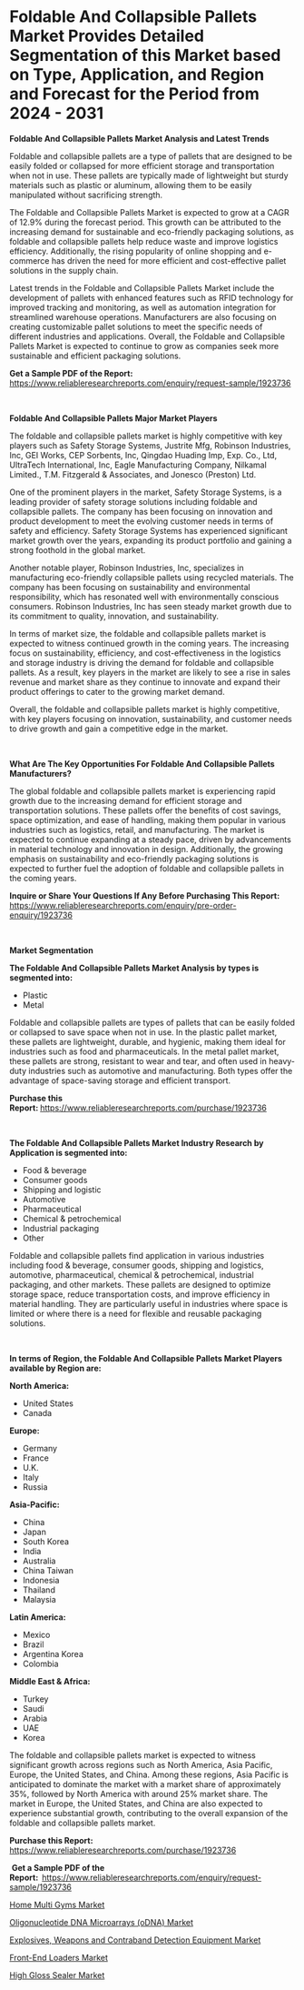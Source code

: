 <p><h1>Foldable And Collapsible Pallets Market Provides Detailed Segmentation of this Market based on Type, Application, and Region and Forecast for the Period from 2024 - 2031</h1></p><p><strong>Foldable And Collapsible Pallets Market Analysis and Latest Trends</strong></p>
<p><p>Foldable and collapsible pallets are a type of pallets that are designed to be easily folded or collapsed for more efficient storage and transportation when not in use. These pallets are typically made of lightweight but sturdy materials such as plastic or aluminum, allowing them to be easily manipulated without sacrificing strength.</p><p>The Foldable and Collapsible Pallets Market is expected to grow at a CAGR of 12.9% during the forecast period. This growth can be attributed to the increasing demand for sustainable and eco-friendly packaging solutions, as foldable and collapsible pallets help reduce waste and improve logistics efficiency. Additionally, the rising popularity of online shopping and e-commerce has driven the need for more efficient and cost-effective pallet solutions in the supply chain.</p><p>Latest trends in the Foldable and Collapsible Pallets Market include the development of pallets with enhanced features such as RFID technology for improved tracking and monitoring, as well as automation integration for streamlined warehouse operations. Manufacturers are also focusing on creating customizable pallet solutions to meet the specific needs of different industries and applications. Overall, the Foldable and Collapsible Pallets Market is expected to continue to grow as companies seek more sustainable and efficient packaging solutions.</p></p>
<p><strong>Get a Sample PDF of the Report:&nbsp;</strong> <a href="https://www.reliableresearchreports.com/enquiry/request-sample/1923736">https://www.reliableresearchreports.com/enquiry/request-sample/1923736</a></p>
<p>&nbsp;</p>
<p><strong>Foldable And Collapsible Pallets Major Market Players</strong></p>
<p><p>The foldable and collapsible pallets market is highly competitive with key players such as Safety Storage Systems, Justrite Mfg, Robinson Industries, Inc, GEI Works, CEP Sorbents, Inc, Qingdao Huading Imp, Exp. Co., Ltd, UltraTech International, Inc, Eagle Manufacturing Company, Nilkamal Limited., T.M. Fitzgerald & Associates, and Jonesco (Preston) Ltd.</p><p>One of the prominent players in the market, Safety Storage Systems, is a leading provider of safety storage solutions including foldable and collapsible pallets. The company has been focusing on innovation and product development to meet the evolving customer needs in terms of safety and efficiency. Safety Storage Systems has experienced significant market growth over the years, expanding its product portfolio and gaining a strong foothold in the global market.</p><p>Another notable player, Robinson Industries, Inc, specializes in manufacturing eco-friendly collapsible pallets using recycled materials. The company has been focusing on sustainability and environmental responsibility, which has resonated well with environmentally conscious consumers. Robinson Industries, Inc has seen steady market growth due to its commitment to quality, innovation, and sustainability.</p><p>In terms of market size, the foldable and collapsible pallets market is expected to witness continued growth in the coming years. The increasing focus on sustainability, efficiency, and cost-effectiveness in the logistics and storage industry is driving the demand for foldable and collapsible pallets. As a result, key players in the market are likely to see a rise in sales revenue and market share as they continue to innovate and expand their product offerings to cater to the growing market demand.</p><p>Overall, the foldable and collapsible pallets market is highly competitive, with key players focusing on innovation, sustainability, and customer needs to drive growth and gain a competitive edge in the market.</p></p>
<p>&nbsp;</p>
<p><strong>What Are The Key Opportunities For Foldable And Collapsible Pallets Manufacturers?</strong></p>
<p><p>The global foldable and collapsible pallets market is experiencing rapid growth due to the increasing demand for efficient storage and transportation solutions. These pallets offer the benefits of cost savings, space optimization, and ease of handling, making them popular in various industries such as logistics, retail, and manufacturing. The market is expected to continue expanding at a steady pace, driven by advancements in material technology and innovation in design. Additionally, the growing emphasis on sustainability and eco-friendly packaging solutions is expected to further fuel the adoption of foldable and collapsible pallets in the coming years.</p></p>
<p><strong>Inquire or Share Your Questions If Any Before Purchasing This Report:</strong> <a href="https://www.reliableresearchreports.com/enquiry/pre-order-enquiry/1923736">https://www.reliableresearchreports.com/enquiry/pre-order-enquiry/1923736</a></p>
<p>&nbsp;</p>
<p><strong>Market Segmentation</strong></p>
<p><strong>The Foldable And Collapsible Pallets Market Analysis by types is segmented into:</strong></p>
<p><ul><li>Plastic</li><li>Metal</li></ul></p>
<p><p>Foldable and collapsible pallets are types of pallets that can be easily folded or collapsed to save space when not in use. In the plastic pallet market, these pallets are lightweight, durable, and hygienic, making them ideal for industries such as food and pharmaceuticals. In the metal pallet market, these pallets are strong, resistant to wear and tear, and often used in heavy-duty industries such as automotive and manufacturing. Both types offer the advantage of space-saving storage and efficient transport.</p></p>
<p><strong>Purchase this Report:&nbsp;</strong><a href="https://www.reliableresearchreports.com/purchase/1923736">https://www.reliableresearchreports.com/purchase/1923736</a></p>
<p>&nbsp;</p>
<p><strong>The Foldable And Collapsible Pallets Market Industry Research by Application is segmented into:</strong></p>
<p><ul><li>Food & beverage</li><li>Consumer goods</li><li>Shipping and logistic</li><li>Automotive</li><li>Pharmaceutical</li><li>Chemical & petrochemical</li><li>Industrial packaging</li><li>Other</li></ul></p>
<p><p>Foldable and collapsible pallets find application in various industries including food & beverage, consumer goods, shipping and logistics, automotive, pharmaceutical, chemical & petrochemical, industrial packaging, and other markets. These pallets are designed to optimize storage space, reduce transportation costs, and improve efficiency in material handling. They are particularly useful in industries where space is limited or where there is a need for flexible and reusable packaging solutions.</p></p>
<p>&nbsp;</p>
<p><strong>In terms of Region, the Foldable And Collapsible Pallets Market Players available by Region are:</strong></p>
<p>
    <p> <strong> North America: </strong>
        <ul>
            <li>United States</li>
            <li>Canada</li>
        </ul>
        </p> 
    <p> <strong> Europe: </strong>
        <ul>
            <li>Germany</li>
            <li>France</li>
            <li>U.K.</li>
            <li>Italy</li>
            <li>Russia</li>
        </ul>
        </p> 
    <p> <strong> Asia-Pacific: </strong>
        <ul>
            <li>China</li>
            <li>Japan</li>
            <li>South Korea</li>
            <li>India</li>
            <li>Australia</li>
            <li>China Taiwan</li>
            <li>Indonesia</li>
            <li>Thailand</li>
            <li>Malaysia</li>
        </ul>
        </p> 
    <p> <strong> Latin America: </strong>
        <ul>
            <li>Mexico</li>
            <li>Brazil</li>
            <li>Argentina Korea</li>
            <li>Colombia</li>
        </ul>
        </p> 
    <p> <strong> Middle East & Africa: </strong>
        <ul>
            <li>Turkey</li>
            <li>Saudi</li>
            <li>Arabia</li>
            <li>UAE</li>
            <li>Korea</li>
        </ul>
    </p>
    </p>
<p><p>The foldable and collapsible pallets market is expected to witness significant growth across regions such as North America, Asia Pacific, Europe, the United States, and China. Among these regions, Asia Pacific is anticipated to dominate the market with a market share of approximately 35%, followed by North America with around 25% market share. The market in Europe, the United States, and China are also expected to experience substantial growth, contributing to the overall expansion of the foldable and collapsible pallets market.</p></p>
<p><strong>Purchase this Report: </strong><a href="https://www.reliableresearchreports.com/purchase/1923736">https://www.reliableresearchreports.com/purchase/1923736</a></p>
<p>&nbsp;<strong>Get a Sample PDF of the Report:&nbsp;&nbsp;</strong><a href="https://www.reliableresearchreports.com/enquiry/request-sample/1923736">https://www.reliableresearchreports.com/enquiry/request-sample/1923736</a></p>
<p><strong></strong></p>
<p><p><a href="https://view.publitas.com/reportprime-1/home-multi-gyms-market-size-share-trends-analysis-report-by-material-by-type-by-end-user-by-region-and-segment-forecasts-2024-2031/">Home Multi Gyms Market</a></p><p><a href="https://github.com/shotows/Market-Research-Report-List-1/blob/main/oligonucleotide-dna-microarrays-odna-market.md">Oligonucleotide DNA Microarrays (oDNA) Market</a></p><p><a href="https://fuschia-pecorino-a6d.notion.site/Explosives-Weapons-and-Contraband-Detection-Equipment-Market-Insights-Market-Players-and-Forecast--fd39618ddf4a461490e59671658ece8b">Explosives, Weapons and Contraband Detection Equipment Market</a></p><p><a href="https://changeable-paste-463.notion.site/Front-End-Loaders-Market-Size-Focuses-on-Market-Dynamics-In-Depth-Analysis-and-Future-Projections-o-264e6d288ad247079d8d6540df10246a">Front-End Loaders Market</a></p><p><a href="https://view.publitas.com/reportprime-1/high-gloss-sealer-market-research-report-forecasted-for-period-from-2024-2031-by-market-type-market-application-and-region/">High Gloss Sealer Market</a></p></p>